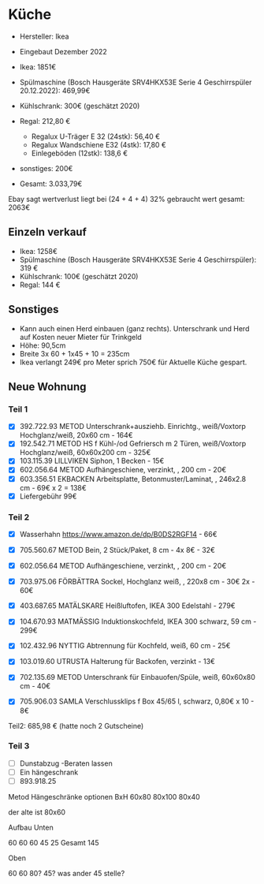 # Küche

- Hersteller: Ikea
- Eingebaut Dezember 2022

- Ikea: 1851€
- Spülmaschine (Bosch Hausgeräte SRV4HKX53E Serie 4 Geschirrspüler 20.12.2022): 469,99€
- Kühlschrank: 300€ (geschätzt 2020)
- Regal: 212,80 €
  - Regalux U-Träger E 32 (24stk): 56,40 €
  - Regalux Wandschiene E32 (4stk): 17,80 €
  - Einlegeböden (12stk): 138,6 €
- sonstiges: 200€

- Gesamt: 3.033,79€

Ebay sagt wertverlust liegt bei (24 + 4 + 4) 32%
gebraucht wert gesamt: 2063€

## Einzeln verkauf

- Ikea: 1258€
- Spülmaschine (Bosch Hausgeräte SRV4HKX53E Serie 4 Geschirrspüler): 319 €
- Kühlschrank: 100€ (geschätzt 2020)
- Regal: 144 €

## Sonstiges

- Kann auch einen Herd einbauen (ganz rechts). Unterschrank und Herd auf Kosten neuer Mieter für Trinkgeld
- Höhe: 90,5cm
- Breite 3x 60 + 1x45 + 10 = 235cm
- Ikea verlangt 249€ pro Meter sprich 750€ für Aktuelle Küche gespart.

## Neue Wohnung

### Teil 1

- [x] 392.722.93 METOD Unterschrank+ausziehb. Einrichtg., weiß/Voxtorp Hochglanz/weiß, 20x60 cm - 164€
- [x] 192.542.71 METOD HS f Kühl-/od Gefriersch m 2 Türen, weiß/Voxtorp Hochglanz/weiß, 60x60x200 cm - 325€
- [x] 103.115.39 LILLVIKEN Siphon, 1 Becken - 15€
- [x] 602.056.64 METOD Aufhängeschiene, verzinkt, , 200 cm - 20€
- [x] 603.356.51 EKBACKEN Arbeitsplatte, Betonmuster/Laminat, , 246x2.8 cm - 69€ x 2 = 138€
- [x] Liefergebühr 99€

### Teil 2

- [x] Wasserhahn https://www.amazon.de/dp/B0DS2RGF14 - 66€
- [x] 705.560.67 METOD Bein, 2 Stück/Paket, 8 cm - 4x 8€ - 32€
- [x] 602.056.64 METOD Aufhängeschiene, verzinkt, , 200 cm - 20€
- [x] 703.975.06 FÖRBÄTTRA Sockel, Hochglanz weiß, , 220x8 cm - 30€ 2x - 60€

- [x] 403.687.65 MATÄLSKARE Heißluftofen, IKEA 300 Edelstahl - 279€
- [x] 104.670.93 MATMÄSSIG Induktionskochfeld, IKEA 300 schwarz, 59 cm - 299€
- [x] 102.432.96 NYTTIG Abtrennung für Kochfeld, weiß, 60 cm - 25€
- [x] 103.019.60 UTRUSTA Halterung für Backofen, verzinkt - 13€
- [x] 702.135.69 METOD Unterschrank für Einbauofen/Spüle, weiß, 60x60x80 cm - 40€

- [x] 705.906.03 SAMLA Verschlussklips f Box 45/65 l, schwarz, 0,80€ x 10 - 8€

Teil2: 685,98 € (hatte noch 2 Gutscheine)

### Teil 3

- [ ] Dunstabzug -Beraten lassen
- [ ] Ein hängeschrank
- [ ] 893.918.25

Metod Hängeschränke optionen
BxH
60x80
80x100
80x40

der alte ist 80x60

Aufbau Unten


60   60  60  45 25
Gesamt 145

Oben

60 60 80? 45?
was ander 45 stelle?
